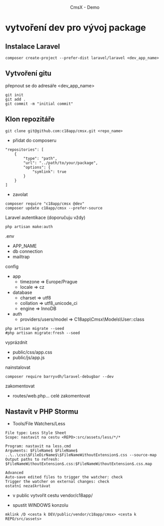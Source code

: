 <p align="center">CmsX - Demo</p>

# vytvoření dev pro vývoj package

## Instalace Laravel

```
composer create-project --prefer-dist laravel/laravel <dev_app_name>
```

## Vytvoření gitu

přepnout se do adresáře <dev_app_name>
```
git init
git add .
git commit -m "initial commit"
```

## Klon repozitáře

```
git clone git@github.com:c18app/cmsx.git <repo_name>
```

- přidat do composeru
```
"repositories": [
    {
        "type": "path",
        "url": "../path/to/your/package",
        "options": {
            "symlink": true
        }
    }
]
```
- zavolat
```
composer require "c18app/cmsx @dev"
composer update c18app/cmsx --prefer-source
```
Laravel autentikace (doporučuju vždy)
```
php artisan make:auth
```
.env
- APP_NAME
- db connection
- mailtrap

config
- app
    - timezone => Europe/Prague
    - locale => cz
- database
    - charset => utf8
    - collation => utf8_unicode_ci
    - engine => InnoDB
- auth
    - providers/users/model => C18app\Cmsx\Models\User::class    

```
php artisan migrate --seed
#php artisan migrate:fresh --seed
```
vyprázdnit
- public/css/app.css
- public/js/app.js

nainstalovat
```
composer require barryvdh/laravel-debugbar --dev
```

zakomentovat
- routes/web.php... celé zakomentovat

## Nastavit v PHP Stormu

- Tools/File Watchers/Less

```
File type: Less Style Sheet
Scope: nastavit na cestu <REPO>:src/assets/less/*/*

Program: nastavit na less.cmd
Arguments: $FileName$ $FileName$ ..\..\css\$FileDirName$\$FileNameWithoutExtension$.css --source-map
Output paths to refresh: $FileNameWithoutExtension$.css:$FileNameWithoutExtension$.css.map

Advanced
Auto-save edited files to trigger the watcher: check
Trigger the watcher on external changes: check
ostatní nezaškrtávat
```

- v public vytvořit cestu vendor/c18app/

- spustit WINDOWS konzolu
```
mklink /D <cesta k DEV/public/vendor/c18app/cmsx> <cesta k REPO/src/assets>
```
